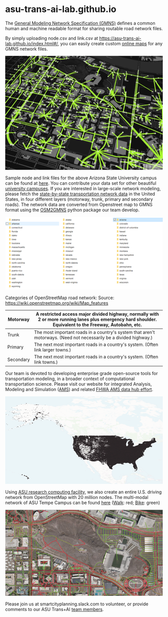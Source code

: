 # asu-trans-ai-lab.github.io

The [General Modeling Network Specification
(GMNS)](https://github.com/zephyr-data-specs/GMNS) defines a common human and
machine readable format for sharing routable road network files.

By simply uploading node.csv and link.csv at
<https://asu-trans-ai-lab.github.io/index.html#/>, you can easily create custom
[online maps](https://en.wikipedia.org/wiki/Online_maps) for any GMNS network
files.

![](media/b68219e7074c4f3c1d02c075072ef8d7.png)

Sample node and link files for the above Arizona State University campus can be
found at
[here](https://github.com/asu-trans-ai-lab/integrated_modeling_GMNS/tree/main/examples/university_campus/Arizona_State_University).
You can contribute your data set for other beautiful [university
campuses](https://github.com/asu-trans-ai-lab/integrated_modeling_GMNS/tree/main/examples/university_campus/Arizona_State_University).
If you are interested in large-scale network modeling, please fetch the
[state-by-state transportation network
data](https://github.com/asu-trans-ai-lab/integrated_modeling_GMNS/tree/main/examples/United_States_network/motorway/states)
in the United States, in four different layers (motorway, trunk, primary and
secondary roads). The network data are converted from Openstreet map to GMNS
format using the [OSM2GMNS](https://pypi.org/project/osm2gmns/) python package
our team develop.

![](media/114a123c1ced45c426e9a0464b553cd8.png)

Categories of OpenStreetMap road network: Source:
https://wiki.openstreetmap.org/wiki/Map_features

| Motorway  | A restricted access major divided highway, normally with 2 or more running lanes plus emergency hard shoulder. Equivalent to the Freeway, Autobahn, etc. |
|-----------|----------------------------------------------------------------------------------------------------------------------------------------------------------|
| Trunk     | The most important roads in a country's system that aren't motorways. (Need not necessarily be a divided highway.)                                       |
| Primary   | The next most important roads in a country's system. (Often link larger towns.)                                                                          |
| Secondary | The next most important roads in a country's system. (Often link towns.)                                                                                 |

Our team is devoted to developing enterprise grade open-source tools for
transportation modeling, in a broader context of computational transportation
science. Please visit our website for integrated Analysis, Modeling and
Simulation ([AMS](https://github.com/asu-trans-ai-lab/integrated_modeling_GMNS))
and related [FHWA AMS data hub
effort](https://www.fhwa.dot.gov/publications/research/operations/13036/004.cfm).

![](media/e6c1394fc509f786c6342ca4849e6f25.png)

Using [ASU research computing
facility](https://cores.research.asu.edu/research-computing/about), we also
create an entire U.S. driving network from OpenStreetMap with 20 million nodes.
The multi-modal network of ASU Tempe Campus can be found
[here](https://github.com/asu-trans-ai-lab/GTFS2GMNS/tree/main/walk_and_bike/Tempe-bike)
([Walk](https://github.com/asu-trans-ai-lab/GTFS2GMNS/tree/main/walk_and_bike/Tempe-walk):
red;
[Bike](https://github.com/asu-trans-ai-lab/GTFS2GMNS/tree/main/walk_and_bike/Tempe-bike):
green)

![](media/5cdd93054fc2d27451b1bae8504ed49c.png)

Please join us at smartcityplanning.slack.com to volunteer, or provide comments
to our ASU Trans+AI [team members](mailto:xzhou74@asu.edu).
